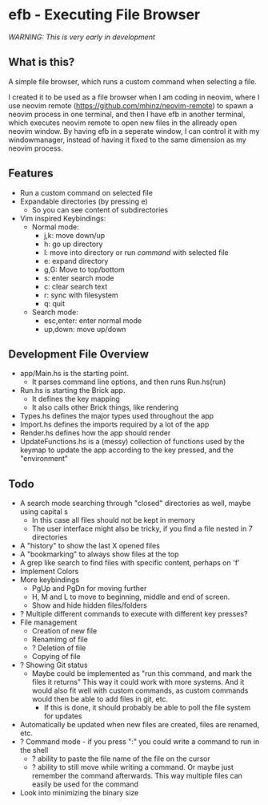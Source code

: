 # efb - Executing File Browser

*WARNING: This is very early in development*

## What is this?

A simple file browser, which runs a custom command when selecting a file.

I created it to be used as a file browser when I am coding in neovim, where I use
neovim remote (https://github.com/mhinz/neovim-remote) to spawn a neovim process 
in one terminal, and then I have efb in another terminal, which executes neovim 
remote to open new files in the allready open neovim window. 
By having efb in a seperate window, I can control it with my windowmanager, instead
of having it fixed to the same dimension as my neovim process.


## Features
- Run a custom command on selected file
- Expandable directories (by pressing e)
  - So you can see content of subdirectories
- Vim inspired Keybindings:
  - Normal mode:
    - j,k: move down/up
    - h: go up directory
    - l: move into directory or run *command* with selected file
    - e: expand directory
    - g,G: Move to top/bottom
    - s: enter search mode
    - c: clear search text
    - r: sync with filesystem
    - q: quit
  - Search mode:
    - esc,enter: enter normal mode
    - up,down: move up/down

## Development File Overview
- app/Main.hs is the starting point.
  - It parses command line options, and then runs Run.hs(run)
- Run.hs is starting the Brick app.
  - It defines the key mapping
  - It also calls other Brick things, like rendering
- Types.hs defines the major types used throughout the app
- Import.hs defines the imports required by a lot of the app
- Render.hs defines how the app should render
- UpdateFunctions.hs is a (messy) collection of functions used 
  by the keymap to update the app according to the key pressed, 
  and the "environment"

## Todo 
- A search mode searching through "closed" directories as well, maybe using capital s
  - In this case all files should not be kept in memory
  - The user interface might also be tricky, if you find a file nested in 7 directories
- A "history" to show the last X opened files
- A "bookmarking" to always show files at the top
- A grep like search to find files with specific content, perhaps on 'f'
- Implement Colors
- More keybindings
  - PgUp and PgDn for moving further
  - H, M and L to move to beginning, middle and end of screen.
  - Show and hide hidden files/folders
- ? Multiple different commands to execute with different key presses?
- File management
  - Creation of new file
  - Renamimg of file
  - ? Deletion of file
  - Copying of file
- ? Showing Git status
  - Maybe could be implemented as "run this command, and mark the files it returns"
    This way it could work with more systems. And it would also fit well with custom
    commands, as custom commands would then be able to add files in git, etc.
    - If this is done, it should probably be able to poll the file system for updates
- Automatically be updated when new files are created, files are renamed, etc.
- ? Command mode - if you press ":" you could write a command to run in the shell
  - ? ability to paste the file name of the file on the cursor
  - ? ability to still move while writing a command. Or maybe just remember the command afterwards.
      This way multiple files can easily be used for the command
- Look into minimizing the binary size
